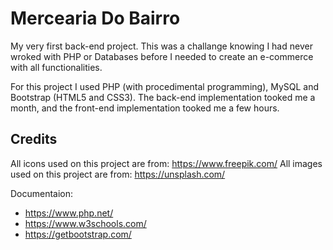# Mercearia Do Bairro
My very first back-end project. This was a challange knowing I had never wroked with PHP or Databases before I needed to create an e-commerce with all functionalities.

For this project I used PHP (with procedimental programming), MySQL and Bootstrap (HTML5 and CSS3). The back-end implementation tooked me a month, and the front-end implementation tooked me a few hours. 

## Credits

All icons used on this project are from: https://www.freepik.com/
All images used on this project are from: https://unsplash.com/

Documentaion:
- https://www.php.net/
- https://www.w3schools.com/
- https://getbootstrap.com/
